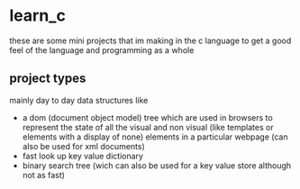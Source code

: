 # learn_c

these are some mini projects that im making in the c language to get a good feel of the language and programming as a whole


## project types
mainly day to day data structures like 
 
 - a dom (document object model) tree which are used in browsers to represent the state of all the visual and non visual (like templates or elements with a display of none) elements in a particular webpage  (can also be used for xml documents)
- fast look up key value dictionary
- binary search tree (wich can also be used for a key value store although not as fast)
